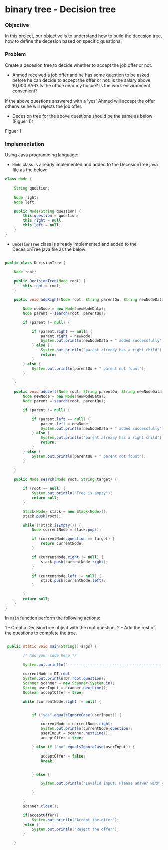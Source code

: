 # binary tree - Decision tree

### Objective
In this project, our objective is to understand how to build the decesion tree, how to define the decesion based on specific questions.

### Problem
Create a decesion tree to decide whether to accept the job offer or not.

- Ahmed received a job offer and he has some question to be asked before he can decide to accept the offer or not:
Is the salary above 10,000 SAR?
Is the office near my hosue?
Is the work enivironment convenient?

If the above questions answered with a 'yes' Ahmed will accept the offer otherwise he will rejects the job offer.

- Decesion tree for the above questions should be the same as below (Figuer 1):

Figuer 1



### Implementation
Using Java programming language: 

- `Node` class is already implemented and added to the DecesionTree java file as the below:
```java
class Node {

    String question;

    Node right;
    Node left;

    public Node(String question) {
        this.question = question;
        this.right = null;
        this.left = null;
    }
}

```


- `DecesionTree` class is already implemented and added to the DecesionTree java file as the below:
```java

public class DecisionTree {

    Node root;

    public DecisionTree(Node root) {
        this.root = root;
    }

    public void addRight(Node root, String parentQu, String newNodeData) {

        Node newNode = new Node(newNodeData);
        Node parent = search(root, parentQu);

        if (parent != null) {

            if (parent.right == null) {
                parent.right = newNode;
                System.out.println(newNodeData + " added successfully");
            } else {
                System.out.println("parent already has a right child");
                return;
            }
        } else {
            System.out.println(parentQu + " parent not fount");
        }

    }

    public void addLeft(Node root, String parentQu, String newNodeData) {
        Node newNode = new Node(newNodeData);
        Node parent = search(root, parentQu);

        if (parent != null) {

            if (parent.left == null) {
                parent.left = newNode;
                System.out.println(newNodeData + " added successfully");
            } else {
                System.out.println("parent already has a right child");
                return;
            }
        } else {
            System.out.println(parentQu + " parent not fount");
        }

    }

    public Node search(Node root, String target) {

        if (root == null) {
            System.out.println("Tree is empty");
            return null;
        }

        Stack<Node> stack = new Stack<Node>();
        stack.push(root);

        while (!stack.isEmpty()) {
            Node currentNode = stack.pop();

            if (currentNode.question == target) {
                return currentNode;
            }

            if (currentNode.right != null) {
                stack.push(currentNode.right);
            }

            if (currentNode.left != null) {
                stack.push(currentNode.left);
            }

        }
        return null;
    }
}


```  
  
In `main` function perform the following actions:

1 - Creat a DecisionTree object with the root question.
2 - Add the rest of the questions to complete the tree.

```java

 public static void main(String[] args) {

        /* Add your code here */

        System.out.println("---------------------------------------------");

        currentNode = DT.root;
        System.out.println(DT.root.question);
        Scanner scanner = new Scanner(System.in);
        String userInput = scanner.nextLine();
        Boolean acceptOffer = true;

        while (currentNode.right != null) {


            if ("yes".equalsIgnoreCase(userInput)) {

                currentNode = currentNode.right;
                System.out.println(currentNode.question);
                userInput = scanner.nextLine();
                acceptOffer = true;

            } else if ("no".equalsIgnoreCase(userInput)) {

                acceptOffer = false;
                break;


            } else {

                System.out.println("Invalid input. Please answer with yes or no.");

            }

        }
        scanner.close();

        if(acceptOffer){
            System.out.println("Accept the offer");
        }else {
            System.out.println("Reject the offer");
        }

    }


```
